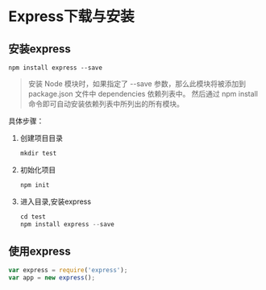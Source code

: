 # Express下载与安装

## 安装express

```
npm install express --save
```

> 安装 Node 模块时，如果指定了 --save 参数，那么此模块将被添加到 package.json 文件中 dependencies 依赖列表中。 然后通过 npm install 命令即可自动安装依赖列表中所列出的所有模块。

具体步骤：

1. 创建项目目录

   ```js
   mkdir test
   ```

2. 初始化项目

   ```js
   npm init
   ```

3. 进入目录,安装express

   ```js
   cd test
   npm install express --save
   ```

## 使用express

```js
var express = require('express');
var app = new express();
```


  